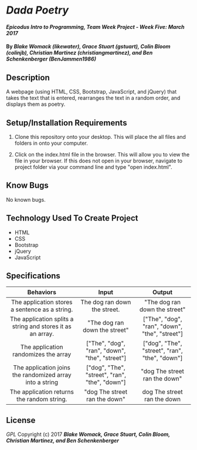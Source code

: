 # _Dada Poetry_

#### _Epicodus Intro to Programming, Team Week Project - Week Five: March 2017_

#### By _**Blake Womack (likewater), Grace Stuart (gstuart), Colin Bloom (colinjb), Christian Martinez (christiangmartinez), and Ben Schenkenberger (BenJammen1986)**_

## Description
A webpage (using HTML, CSS, Bootstrap, JavaScript, and jQuery) that takes the text that is entered, rearranges the text in a random order, and displays them as poetry.

## Setup/Installation Requirements
1. Clone this repository onto your desktop. This will place the all files and folders in onto your computer.

2. Click on the index.html file in the browser. This will allow you to view the file in your browser. If this does not open in your browser, navigate to project folder via your command line and type "open index.html".

## Know Bugs
No known bugs.

## Technology Used To Create Project
* HTML
* CSS
* Bootstrap
* jQuery
* JavaScript

## Specifications
|Behaviors|Input|Output|
|:-----------:|:-------:|:--------:|
|The application stores a sentence as a string.|The dog ran down the street.|"The dog ran down the street"|
|The application splits a string and stores it as an array.|"The dog ran down the street"|["The", "dog", "ran", "down", "the", "street"]|
|The application randomizes the array|["The", "dog", "ran", "down", "the", "street"]|["dog", "The",  "street", "ran",  "the", "down"]|
|The application joins the randomized array into a string|["dog", "The",  "street", "ran",  "the", "down"]|"dog The street ran the down"|
|The application returns the random string.|"dog The street ran the down"|dog The street ran the down|


## License
*GPL*
Copyright (c) 2017 **_Blake Womack, Grace Stuart, Colin Bloom, Christian Martinez, and Ben Schenkenberger_**
